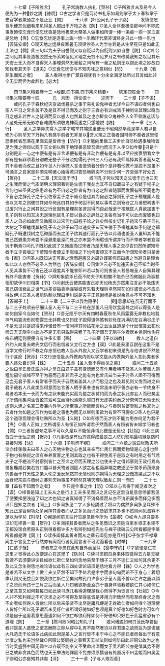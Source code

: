 <!-- { "loadSidebar": true } -->
　　十七章【子所雅言】
　　孔子常説教人执礼【贺孙】○子所雅言未及易今人便先为一种妙之説【徳明】○古之学者只是习诗书礼乐如易则掌于太卜春秋掌于史官学者兼通之不是正业【僴】
　　十八章【叶公问孔子于子路】
　　发愤便忘食乐便忘忧细看来见得圣人超出乎万物之表【防】○圣人全体至极没那半间不界底事发愤便忘食乐便忘忧直是恁地极至大槩圣人做事如所谓一棒一条痕一掴一掌血直是恁地【焘】○忘食忘忧是逐事上説一愤一乐循环代至非谓终身只此一愤一乐也【荅陈安卿】○观天地之运昼夜寒暑无须臾停圣人为学亦若是从生至死只是如此无止法也【僴】此三句以为夫子自誉则又似自贬以为自贬则又似自誉【防】○对叶公之问见其事皆造极脱然无所系累但见义理之无穷不见岁月之有改莫我知之叹见其乐天安土无入而不自得天人事理洞然无毫髪之间茍有一毫之私则无以窥此境之妙故曰知我者其天乎【道夫】○忘食忘忧便与不知肉味之意相似【防】
　　十九章【我非生而知之者】
　　圣人看得地步广濶自视犹有十分未全满足处所以其言如此非全无实而但为此辞也【必大】









　　四书集义精要卷十三
<经部,四书类,四书集义精要>
　　钦定四库全书
　　四书集义精要卷十四　　　元　刘因　撰论语十
　　述而下
　　二十章【子不语】
　　或问孔子于春秋纪灾变战伐簒杀之事于易礼论鬼神者尤详今曰不语四者何也曰圣人平日之常言盖不及是其不得已而及之则于三者必有训戒焉于神则论其理以晓当日之惑非若世人之徒语而反以惑人也然其及之也亦鲜矣○鬼神圣人全不曽説这话与人这处无形无影亦自难説所谓敬鬼神而逺之只恁地説【防】
　　二十一章【三人行】
　　圣人之学异夫常人之学才略举其端这里便无不昭彻然毕竟是学人若以自修为心则举天下万物凡有感乎前者无非足以吾义理之正善者固可师不善者这里便恐惧修省恐落在里面去是皆师也【防孙】○才能向里做工夫步步自防检遇事触物皆足为我之师仰以观于天文俯以察于地理善恶皆吾师也而况于人乎○如今要只是个分别是非一心之中便有是有非言语便有是有非动作便有是有非以至应接賔朋看文字都有是有非须着分别教无些子不分晓始得孔子曰三人行必有我师焉择其善者而从之其不善者而改之且如今见人行事聴人言语便须着分别个是非若他做不是説不是虽不可诵言之自家是非须先明诸心始得若只管恁地鹘突不分别少间一齐衮做不好处去【贺孙】
　　二十二章【天生徳于予】
　　或问孔子何以知天之生徳于己也曰天之生我而使之气质清明义理昭著则是生徳于我矣岂其不自知哉曰子之有疑于程子之言何也曰圣贤之临患难有为不自必之辞者有为自必之辞者随事而发固有所不同也为不自必之辞孔子之于公伯寮孟子之于臧仓是也其为自必之辞则孔子之于桓魋匡人是也以文考之则彼曰其如命何此曰其如予何固不同矣以事考之则寮仓之为谮愬利害不过废兴行止之间其説之行世固有是理矣圣贤岂得而自必哉至于桓魋匡人真欲加害于孔子则有以知其决无是理也故孔子皆以自必之辞处之言各有当不可以此而废彼也曰圣人之自必如此而又微服以过宋何也曰程子论之详矣然按史记孔子适宋与弟子习礼大树之下桓魋伐其树孔子去之弟子曰可以速矣子曰天生徳于予桓魋其如予何遂之郑疑孔子既遭伐树之厄微服而去之弟子欲其速行而孔子告以此语也盖圣人虽知其不能害己然避患亦未尝不深避患虽深而处之亦未尝不闲暇也所谓并行而不悖者学者宜深玩于斯焉○问孔子既如此説了又微服而过宋者乃是天理人事之交尽否曰然所谓知命者不立乎岩墙之下若知命者便立乎岩墙之下也何害却又不立而今所谓知命者只是舍命【焘】○问圣人既知决无可害之理而避患又必周详谨密何耶曰患之当避自是理合如此众人亦然不必圣人为然也【答陈安卿】○问集注云必不能违天害己不知当时圣人见其事势不可害己还以理度其不能害耶曰若以势论则害圣人甚易唯圣人自知其理有终不能害者【贺孙】○舜知象欲杀已而不防夫子知桓魋不能杀已而微服此两事甚相抝故伊川曰相类【节】○问谢氏云使其能害己亦天也杨氏亦然集注言必不能违天害己窃谓衰乱之世气运差谬福善祸淫容或有失若天理则卓然常在如许盛徳必不应杀得故伊川云圣人极能防制以理曰伊川説是夫子正意谢杨是推説余意亦不可不知也【答郑子上】
　　二十三章【二三子以我为隠乎】
　　要意思却在吾无行而不与二三子处须去仔细认圣人无不与二三子处在那里凡日用饮食居处之间认得圣人是如何自家今当如何【贺孙】○吾无隠乎尔天有四时春夏秋冬风雨霜露无非教也地载神气风霆流形庶物露生无非教也又曰庄子説得道体煞有妙处在坑满坑在谷满谷庄子不是无见只是説得来作怪昔有一僧问禅其师拈花示之云汝且道是个什麽僧答云花也师云吾无隠乎尔此亦不是无见只説得来粗了孔子所谓吾无隠乎尔者居乡党则恂恂在宗庙朝廷则便便自有许多实事【赐】
　　二十四章【子以四教】
　　教人之道自外约入向里去故先文后行而忠信者又立行之方也【谟】○此是表里互説在这里不是当学文修行时不教之存忠信也教人当从外説入又云学者初来须是先与他讲説不然是行个甚麽【贺孙】○文行忠信是从外做向内则以学文是从内做向外圣人言此类者多要人逐处自识得【铢】
　　二十五章【圣人吾不得而见之矣】
　　或问二十五章之説曰吴氏曽氏説亦得之吴氏曰君子盖有贤徳而又有作用者特不及圣人尔若善人则粗能嗣守成绪不至于为恶而己非若君子之能有为也曽氏曰当夫子时圣人固不可得而见岂无君子善人有常者乎而夫子云然者盖其人少而思见之也及其见则又悦而进之曰君子哉若人凡此类当得意而忘言善人明乎善者也有常虽未明乎善亦必有一节终身不易者若本无一长而为有之状未能充实而为盈之状贫约而为泰之状此亦妄人而已矣孟子所谓雨集沟浍皆盈其涸可立而待也焉能久耶曰有无虚实约泰之分奈何曰无絶无也虚则未满之名耳二者兼内外学之所至事之所能而言约之与泰则贫富贵贱之称耳为之云者作为如是之形作为如是之事也为而无以继则虽欲为有常不可得矣○圣人也只是这个道理但理会得烂熟所以为圣【义刚】○如有徳而无才则不能为用亦何足为君子【焘】○善人正如上文所谓圣人有恒正如所谓君子然而善人有恒者皆未知学问者也【僩】○三者皆虚夸之事不可以久是以不能恒非谓此便是无恒也【壮祖】○此三病皆受于无恒之前【贺孙】○凡事皆是有恒方做得成最是古人防机譬喻最切縁是防时易接时难【泳】
　　二十六章【子钓而不纲】
　　或问二十六章之説曰张敬夫所论亦佳张敬夫曰圣人之心天地生物之心也其亲亲而仁民仁民而爱物皆是心之也然于物也有祭祀之须有奉养賔客之用则其取之也有不得免焉于是取之有时用之有节若夫子之不絶流不射宿则皆仁之至义之尽而天理之公也使夫子之得邦家则王政行焉鸟兽鱼鼈咸若矣若穷口腹以暴天物者则固人欲之私也而异端之教遂至于禁杀茹蔬殒身饲兽而于其天性之亲人伦之爱反恝然其无情也则亦岂得为天理之公哉故梁武之不以血食祀宗庙与商纣之暴殄天物事虽不同然其咈天理以致乱亡则一而已
　　二十七章【盖有不知而作之者】
　　作只是作事之作【防】○知以心言得于闻见者次之【谟】○择善是知上工夫从之是行上工夫多见而识之且记在这里自是意思停蓄若见了便要择便浅迫了知之次也知之者真知得了不消择善而从亦不消识闻多而择见多而识只是知之次者【同上】○多闻多见二字人多轻説过了将以为偶然多闻多见耳殊不知此正是合用功处多闻择其善者而从之多见而识之皆欲求其多也不然则闻见孤寡不足以为学矣【时举】○闻是闻前言往行见是见目今所为【盖卿】○如今人却只要多识却无择善一着【贺孙】○多闻择其善者而从之多见而识之须是自家本领正本领不正都没理会若原头正到得看那许多方有辨别如程先生与禅子读碑云公所看都是字某所看都是理【同上】○读多闻择其善者而从之章云闻见亦是互相○子张学干禄章闻主于言见主于行然亦有闻而行者见而言者不可泥而看也【时举】
　　二十九章【仁逺乎哉】
　　昔者忘之今忽在此知自外而至耳【答李守约】○才欲便是仁在这里才觉得此心放便是心在这里了【防孙】○读书须把自身来体取做得去方是无疑若做不去须要讲论且如欲仁斯仁至如何恁地易至于顔子三月不违仁又如何其余更不及此又怎生得恁地难论语似此有三四处读论语须是恁地看方得【铢】○人之为学也是难若不从文字上做工夫又茫然不知下手处若是字字而求句甸而论不于身心上着切体认则又无益且如説我欲仁斯仁至矣何故孔门许多弟子圣人竟不曽以仁许之虽以顔子之贤而尚违于三月之后而圣人乃曰我欲斯至盍亦于自身体验我若欲仁其心如何仁之至其意又如何若每日如此读书庶几看得道理是我心而得不为徒言也【壮祖】○今人非不知利禄之不可求求之必不可得及至得底皆是非用力所致然而有至终身求之而不止者如何得人皆欲仁所以后来圣贤不出尽是庸凡便是无肯欲仁者如何得个道理使人皆好仁所以孔子谓吾未见好仁者所谓好徳如好色须是真个好徳如好色时方可如今须是自于这里着意思量道如何不欲仁却欲利禄如何不好徳却只好色于此猛省恐有个道理【防】
　　三十章【陈司败问昭公知礼乎】
　　或问诸説如何曰范氏存君臣者非是圣人盛徳之至其酬酢之际从容中礼有不期然者岂以存君臣之故而后为是语哉大凡范氏于论语多此病如此则是圣人之言行皆不本于中心之不能已者而每出于有意计度之私也夫岂然哉○问昭公娶同姓之事若天王举法则如何防曰此非昭公故为之也当时吴盛强中国无霸主以齐既不能令又不受命出涕而女于吴若昭公亦是借其势不得已之故非贪其色而然也天王举法则罪固不免亦须原情自有处置况不曰孟姬而曰吴孟子则昭公亦自知其非矣【淳】
　　三十一章【子与人歌而善】
